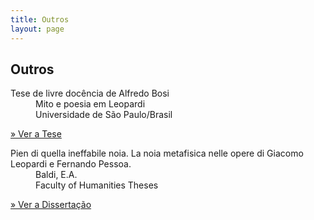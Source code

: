 ```yaml
---
title: Outros
layout: page
---
```


<h2 class="page-tile">
  Outros
</h2>
<div class="article-list-wrap article-list-wrap-active radius">
  <dl>
    <dt class="break-line">Tese de livre docência de Alfredo Bosi</dt>
    <dd class="break-line">Mito e poesia em Leopardi</dd>
    <dd class="break-line">Universidade de São Paulo/Brasil</dd>
  </dl>
  <p>
    <a class="btn" href="pdf/Alfredo-Bosi-Mito-e-Poesia-em-Leopardi.pdf" target="_blank">» Ver a Tese</a>
  </p>
</div>

<div class="article-list-wrap article-list-wrap-active radius">
  <dl>
    <dt class="break-line">Pien di quella ineffabile noia. La noia metafisica nelle opere di Giacomo Leopardi e Fernando Pessoa.</dt>
    <dd class="break-line">Baldi, E.A.</dd>
    <dd class="break-line">Faculty of Humanities Theses</dd>
  </dl>
  <p>
    <a class="btn" href="https://manage.siteleaf.com/api/v2/sites/5b91985989ac6670849698e8/source/_uploads/Artigo%20Fernando%20Pessoa.pdf?download">» Ver a Dissertação</a>
  </p>
</div>
